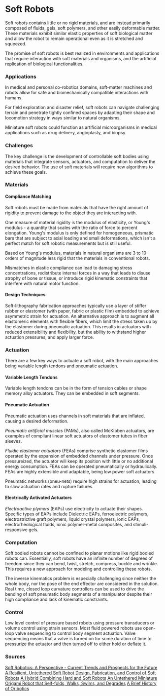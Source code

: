 # Soft Robots

Soft robots contains little or no rigid materials, and are instead primarily composed of fluids, gels, soft polymers, and other easily deformable matter. These materials exhibit similar elastic properties of soft biological matter and allow the robot to remain operational even as it is stretched and squeezed.

The promise of soft robots is best realized in environments and applications that require interaction with soft materials and organisms, and the artificial replication of biological functionalities.

### Applications

In medical and personal co-robotics domains, soft-matter machines and robots allow for safe and biomechanically compatible interactions with humans.

For field exploration and disaster relief, soft robots can navigate challenging terrain and penetrate tightly confined spaces by adapting their shape and locomotion strategy in ways similar to natural organisms.

Miniature soft robots could function as artificial microorganisms in medical applications such as drug delivery, angioplasty, and biopsy.

### Challenges

The key challenge is the development of controllable soft bodies using materials that integrate sensors, actuators, and computation to deliver the desired behavior. The use of soft materials will require new algorithms to achieve these goals.

### Materials

#### Compliance Matching

Soft robots must be made from materials that have the right amount of rigidity to prevent damage to the object they are interacting with.

One measure of material rigidity is the modulus of elasticity, or Young's modulus - a quantity that scales with the ratio of force to percent elongation. Young's modulus is only defined for homogeneous, prismatic bars that are subject to axial loading and small deformations, which isn't a perfect match for soft robotic measurements but is still useful.

Based on Young's modulus, materials in natural organisms are 3 to 10 orders of magnitude less rigid that the materials in conventional robots.

Mismatches in elastic compliance can lead to damaging stress concentrations, redistribute internal forces in a way that leads to disuse atrophy of bone or tissue, or introduce rigid kinematic constraints that interfere with natural motor function.

#### Design Techniques

Soft-lithography fabrication approaches typically use a layer of stiffer rubber or elastomer (with paper, fabric or plastic film) embedded to achieve asymmetric strain for actuation. An alternative approach is to augment all elastomeric elements with flexible fibers, which limit the stress taken up by the elastomer during pneumatic actuation. This results in actuators with reduced extensibility and flexibility, but the ability to withstand higher actuation pressures, and apply larger force.

### Actuation

There are a few key ways to actuate a soft robot, with the main approaches being variable length tendons and pneumatic actuation.

#### Variable Length Tendons

Variable length tendons can be in the form of tension cables or shape memory alloy actuators. They can be embedded in soft segments.

#### Pneumatic Actuation

Pneumatic actuation uses channels in soft materials that are inflated, causing a desired deformation.

*Pneumatic artificial muscles* (PAMs), also called McKibben actuators, are examples of compliant linear soft actuators of elastomer tubes in fiber sleeves.

*Fluidic elastomer actuators* (FEAs) comprise synthetic elastomer films operated by the expansion of embedded channels under pressure. Once pressureized, the actuator will keep its position with little or no additional energy consumption. FEAs can be operated pneumatically or hydraulically. FEAs are highly extensible and adaptable, being low power soft actuators.

Pneumatic networks (pneu-nets) require high strains for actuation, leading to slow actuation rates and rupture failures.

#### Electrically Activated Actuators

*Electroactive plymers* (EAPs) use electricity to actuate their shapes. Specific types of EAPs include Dielectric EAPs, ferroelectric polymers, electrostrictive graft polymers, liquid crystal polymers, ionic EAPs, electrorheological fluids, ionic polymer-metal composites, and stimuli-responsive gels.

### Computation

Soft bodied robots cannot be confined to planar motions like rigid bodied robots can. Essentially, soft robots have an infinite number of degrees of freedom since they can bend, twist, stretch, compress, buckle and wrinkle. This requires a new approach for modeling and controlling these robots.

The inverse kinematics problem is especially challenging since neither the whole body, nor the pose of the end effector are considered in the solution. Real time, closed loop curvature controllers can be used to drive the bending of soft pneumatic body segments of a manipulator despite their high compliance and lack of kinematic constraints.

### Control

Low level control of pressure based robots using pressure transducers or volume control using strain sensors. Most fluid powered robots use open-loop valve sequencing to control body segment actuation. Valve sequencing means that a valve is turned on for some duration of time to pressurize the actuator and then turned off to either hold or deflate it.

### Sources

[Soft Robotics: A Perspective - Current Trends and Prospects for the Future](./papers/Soft_Robots_A_Perspective.pdf)
[A Resilient, Untethered Soft Robot](./papers/A_Resilient_Untethered_Soft_Robot.pdf)
[Design, Fabrication, and Control of Soft Robots](./papers/Design_Fabrication_and_Control_of_Soft_Robots.pdf)
[A Hybrid Combining Hard and Soft Robots](./papers/A_Hybrid_Combining_Hard_and_Soft_Robot.pdf)
[An Untethered Miniature Origami Robot that Self-folds, Walks, Swims, and Degrades](./paper/An_Untethered_miniature_Origami_Robot.pdf)
[A Brief History of Oribotics](./paper/A_Brief_History_of_Oribotics.pdf)
